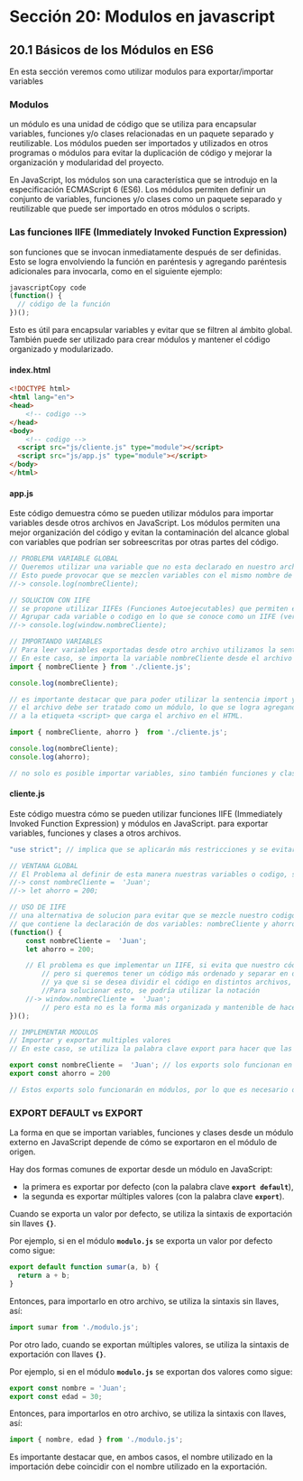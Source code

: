 # Sección 20: **Modulos en javascript**

## 20.1 Básicos de los Módulos en ES6

En esta sección veremos como utilizar modulos para exportar/importar variables

### Modulos

un módulo es una unidad de código que se utiliza para encapsular variables, funciones y/o clases relacionadas en un paquete separado y reutilizable. Los módulos pueden ser importados y utilizados en otros programas o módulos para evitar la duplicación de código y mejorar la organización y modularidad del proyecto.

En JavaScript, los módulos son una característica que se introdujo en la especificación ECMAScript 6 (ES6). Los módulos permiten definir un conjunto de variables, funciones y/o clases como un paquete separado y reutilizable que puede ser importado en otros módulos o scripts.

### Las funciones IIFE (Immediately Invoked Function Expression)

son funciones que se invocan inmediatamente después de ser definidas. Esto se logra envolviendo la función en paréntesis y agregando paréntesis adicionales para invocarla, como en el siguiente ejemplo:

```jsx
javascriptCopy code
(function() {
  // código de la función
})();
```

Esto es útil para encapsular variables y evitar que se filtren al ámbito global. También puede ser utilizado para crear módulos y mantener el código organizado y modularizado.

#### index.html

```html
<!DOCTYPE html>
<html lang="en">
<head>
	<!-- codigo -->
</head>
<body>
	<!-- codigo -->    
  <script src="js/cliente.js" type="module"></script>
  <script src="js/app.js" type="module"></script>
</body>
</html>
```

#### app.js

Este código demuestra cómo se pueden utilizar módulos para importar variables desde otros archivos en JavaScript. Los módulos permiten una mejor organización del código y evitan la contaminación del alcance global con variables que podrían ser sobreescritas por otras partes del código.

```jsx
// PROBLEMA VARIABLE GLOBAL
// Queremos utilizar una variable que no esta declarado en nuestro archivo app.js, pero si esta en otro archivo cliente.js
// Esto puede provocar que se mezclen variables con el mismo nombre de otros archivos o librerías, lo que puede causar errores difíciles de rastrear.
//-> console.log(nombreCliente);

// SOLUCION CON IIFE
// se propone utilizar IIFEs (Funciones Autoejecutables) que permiten encapsular el código en un ámbito local y evitar la contaminación del ámbito global.
// Agrupar cada variable o codigo en lo que se conoce como un IIFE (ver el archivo cliente.js) y ejecutar ahi si la variable encapsulada
//-> console.log(window.nombreCliente);

// IMPORTANDO VARIABLES 
// Para leer variables exportadas desde otro archivo utilizamos la sentencia imports.
// En este caso, se importa la variable nombreCliente desde el archivo cliente.js.
import { nombreCliente } from './cliente.js';

console.log(nombreCliente); 

// es importante destacar que para poder utilizar la sentencia import y export
// el archivo debe ser tratado como un módulo, lo que se logra agregando el atributo type="module"
// a la etiqueta <script> que carga el archivo en el HTML.

import { nombreCliente, ahorro }  from './cliente.js';

console.log(nombreCliente); 
console.log(ahorro); 

// no solo es posible importar variables, sino también funciones y clases desde otros módulos.
```

#### cliente.js

Este código muestra cómo se pueden utilizar funciones IIFE (Immediately Invoked Function Expression) y módulos en JavaScript. para exportar variables, funciones y clases a otros archivos.

```jsx
"use strict"; // implica que se aplicarán más restricciones y se evitarán ciertas prácticas de programación consideradas inseguras o propensas a errores.

// VENTANA GLOBAL
// El Problema al definir de esta manera nuestras variables o codigo, se mezclaran con todo le codigo de otros archivos por que son definida de manera alcance global.
//-> const nombreCliente =  'Juan';
//-> let ahorro = 200;

// USO DE IIFE
// una alternativa de solucion para evitar que se mezcle nuestro codigo es crear una funcion IIFE
// que contiene la declaración de dos variables: nombreCliente y ahorro. Estas variables estarán limitadas al alcance (scope) de la función, por lo que no se mezclarán con las variables definidas en otros archivos.
(function() {
    const nombreCliente =  'Juan';
    let ahorro = 200;

    // El problema es que implementar un IIFE, si evita que nuestro código se mezcle con otro, 
		// pero si queremos tener un código más ordenado y separar en distintos archivos sería imposible hacerlo
		// ya que si se desea dividir el código en distintos archivos, no se podrá acceder a estas variables desde otros archivos. 
		//Para solucionar esto, se podría utilizar la notación
    //-> window.nombreCliente =  'Juan';
		// pero esta no es la forma más organizada y mantenible de hacerlo. En su lugar, se recomienda utilizar módulos.
})();

// IMPLEMENTAR MODULOS
// Importar y exportar multiples valores
// En este caso, se utiliza la palabra clave export para hacer que las variables nombreCliente y ahorro estén disponibles para ser importadas en otros módulos.

export const nombreCliente =  'Juan'; // los exports solo funcionan en modules...
export const ahorro = 200

// Estos exports solo funcionarán en módulos, por lo que es necesario declarar el archivo principal con la propiedad type="module" en la etiqueta <script> correspondiente en el archivo HTML (index.html).
```

### EXPORT DEFAULT vs EXPORT

La forma en que se importan variables, funciones y clases desde un módulo externo en JavaScript depende de cómo se exportaron en el módulo de origen.

Hay dos formas comunes de exportar desde un módulo en JavaScript: 

- la primera es exportar por defecto (con la palabra clave **`export default`**),
- la segunda es exportar múltiples valores (con la palabra clave **`export`**).

Cuando se exporta un valor por defecto, se utiliza la sintaxis de exportación sin llaves **`{}`**. 

Por ejemplo, si en el módulo **`modulo.js`** se exporta un valor por defecto como sigue:

```jsx
export default function sumar(a, b) {
  return a + b;
}
```

Entonces, para importarlo en otro archivo, se utiliza la sintaxis sin llaves, así:

```jsx
import sumar from './modulo.js';
```

Por otro lado, cuando se exportan múltiples valores, se utiliza la sintaxis de exportación con llaves **`{}`**. 

Por ejemplo, si en el módulo **`modulo.js`** se exportan dos valores como sigue:

```jsx
export const nombre = 'Juan';
export const edad = 30;
```

Entonces, para importarlos en otro archivo, se utiliza la sintaxis con llaves, así:

```jsx
import { nombre, edad } from './modulo.js';
```

Es importante destacar que, en ambos casos, el nombre utilizado en la importación debe coincidir con el nombre utilizado en la exportación.